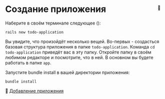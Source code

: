# Создание приложения

Наберите в своём терминале следующее (<span style="display:inline-block;float:right;margin-top:-3.5em;margin-right:.5em;position:relative;">:whale:</span>):

```shell
rails new todo-application
```

Вы увидите, что произойдёт несколько вещей. Во-первых - создасться базовая структура приложения в папке `todo-application`. Команда `cd todo-application` приведёт вас в эту папку. Откройте папку в своём любимом редакторе и посмотрите, что в ней. В основном вы будете работать в папке `app`.

Запустите bundle install в вашей директории приложения:

```shell
bundle install
```

💾 [Добавление приложения](https://github.com/bastilian/todo-application/commit/642bef3f3e3da6072f00d5da3aa76d4b53315f9a)
